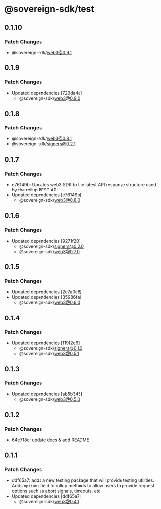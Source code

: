 # @sovereign-sdk/test

## 0.1.10

### Patch Changes

- @sovereign-sdk/web3@0.9.1

## 0.1.9

### Patch Changes

- Updated dependencies [729da4e]
  - @sovereign-sdk/web3@0.9.0

## 0.1.8

### Patch Changes

- @sovereign-sdk/web3@0.8.1
- @sovereign-sdk/signers@0.2.1

## 0.1.7

### Patch Changes

- e76149b: Updates web3 SDK to the latest API response structure used by the rollup REST API
- Updated dependencies [e76149b]
  - @sovereign-sdk/web3@0.8.0

## 0.1.6

### Patch Changes

- Updated dependencies [9271f20]
  - @sovereign-sdk/signers@0.2.0
  - @sovereign-sdk/web3@0.7.0

## 0.1.5

### Patch Changes

- Updated dependencies [2e7a0c8]
- Updated dependencies [35986fa]
  - @sovereign-sdk/web3@0.6.0

## 0.1.4

### Patch Changes

- Updated dependencies [119f2e6]
  - @sovereign-sdk/signers@0.1.0
  - @sovereign-sdk/web3@0.5.1

## 0.1.3

### Patch Changes

- Updated dependencies [ab5b345]
  - @sovereign-sdk/web3@0.5.0

## 0.1.2

### Patch Changes

- 64e718c: update docs & add README

## 0.1.1

### Patch Changes

- ddf65a7: adds a new testing package that will provide testing utilities. Adds `options` field to rollup methods to allow users to provide request options such as abort signals, timeouts, etc
- Updated dependencies [ddf65a7]
  - @sovereign-sdk/web3@0.4.1
